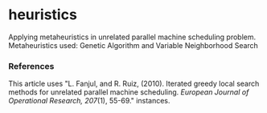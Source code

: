 heuristics
==========

Applying metaheuristics in unrelated parallel machine scheduling problem.
Metaheuristics used: Genetic Algorithm and Variable Neighborhood Search

### References ###
This article uses "L. Fanjul, and R. Ruiz, (2010). Iterated greedy local search methods for unrelated parallel machine scheduling. *European Journal of Operational Research, 207*(1), 55-69." instances.
